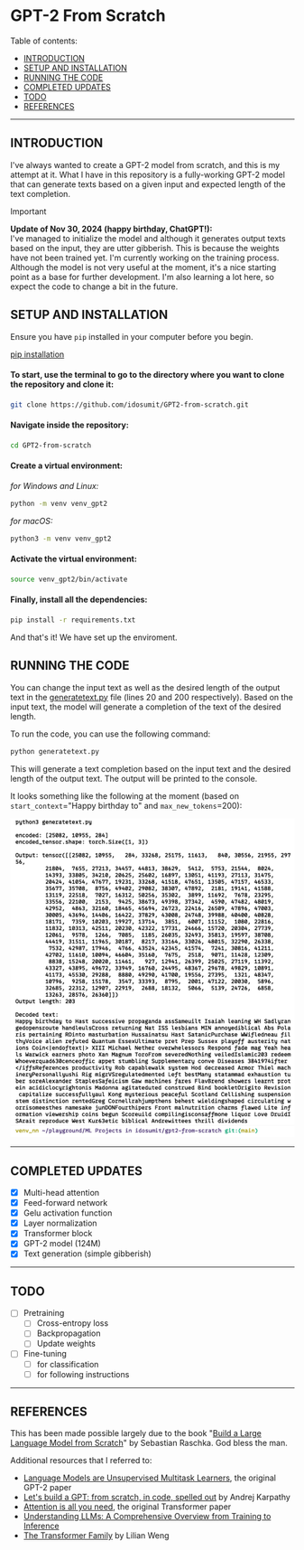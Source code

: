 # GPT-2 From Scratch

Table of contents:

- [INTRODUCTION](#introduction)
- [SETUP AND INSTALLATION](#setup-and-installation)
- [RUNNING THE CODE](#running-the-code)
- [COMPLETED UPDATES](#completed-updates)
- [TODO](#todo)
- [REFERENCES](#references)

---

## INTRODUCTION

I've always wanted to create a GPT-2 model from scratch, and this is my attempt at it. What I have in this repository is a fully-working GPT-2 model that can generate texts based on a given input and expected length of the text completion.

> [!IMPORTANT]
> **Update of Nov 30, 2024 (happy birthday, ChatGPT!):**\
> I've managed to initialize the model and although it generates output texts based on the input, they are utter gibberish. This is because the weights have not been trained yet. I'm currently working on the training process. Although the model is not very useful at the moment, it's a nice starting point as a base for further development. I'm also learning a lot here, so expect the code to change a bit in the future.

## SETUP AND INSTALLATION

Ensure you have `pip` installed in your computer before you begin.

[pip installation](https://pip.pypa.io/en/stable/installation/)

#### To start, use the terminal to go to the directory where you want to clone the repository and clone it:

```bash
git clone https://github.com/idosumit/GPT2-from-scratch.git

```

#### Navigate inside the repository:
```bash
cd GPT2-from-scratch
```

#### Create a virtual environment:

*for Windows and Linux:*
```bash
python -m venv venv_gpt2
```

*for macOS:*
```zsh
python3 -m venv venv_gpt2
```

#### Activate the virtual environment:
```bash
source venv_gpt2/bin/activate
```

#### Finally, install all the dependencies:
```bash
pip install -r requirements.txt
```

And that's it! We have set up the enviroment.

## RUNNING THE CODE

You can change the input text as well as the desired length of the output text in the [generatetext.py](./generatetext.py) file (lines 20 and 200 respectively). Based on the input text, the model will generate a completion of the text of the desired length.

To run the code, you can use the following command:

```python
python generatetext.py
```

This will generate a text completion based on the input text and the desired length of the output text. The output will be printed to the console.

It looks something like the following at the moment (based on `start_context`="Happy birthday to" and `max_new_tokens`=200):

![generatedtext](./assets/gibberish.png)

---

## COMPLETED UPDATES

- [x] Multi-head attention
- [x] Feed-forward network
- [x] Gelu activation function
- [x] Layer normalization
- [x] Transformer block
- [x] GPT-2 model (124M)
- [x] Text generation (simple gibberish)

---

## TODO

- [ ] Pretraining
  - [ ] Cross-entropy loss
  - [ ] Backpropagation
  - [ ] Update weights
- [ ] Fine-tuning
  - [ ] for classification
  - [ ] for following instructions

---

## REFERENCES

This has been made possible largely due to the book "[Build a Large Language Model from Scratch](https://www.manning.com/books/build-a-large-language-model-from-scratch)" by Sebastian Raschka. God bless the man.

Additional resources that I referred to:
- [Language Models are Unsupervised Multitask Learners](https://cdn.openai.com/better-language-models/language_models_are_unsupervised_multitask_learners.pdf), the original GPT-2 paper
- [Let's build a GPT: from scratch, in code, spelled out](https://www.youtube.com/watch?v=kCc8FmEb1nY&t=9s) by Andrej Karpathy
- [Attention is all you need](https://arxiv.org/abs/1706.03762), the original Transformer paper
- [Understanding LLMs: A Comprehensive Overview from Training to Inference](https://arxiv.org/abs/2401.02038)
- [The Transformer Family](https://lilianweng.github.io/posts/2023-01-27-the-transformer-family-v2/) by Lilian Weng
